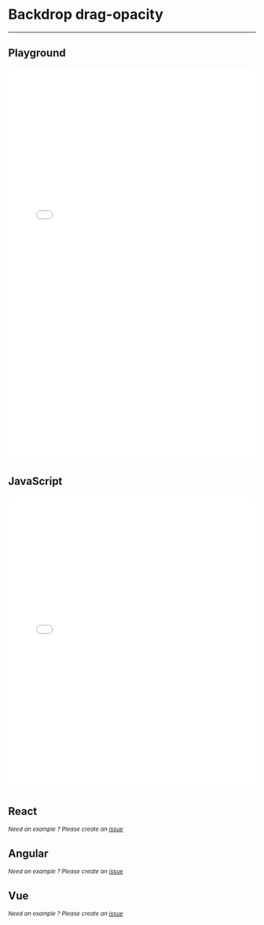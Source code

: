 # Backdrop drag-opacity

--------
<script setup>
    import CodeButtons from '../../src/components/CodeButtons.vue';
</script>
<CodeButtons jsfiddle="kj0z2645"></CodeButtons>

## Playground
<iframe width="100%" height="800" src="//jsfiddle.net/romantonoff/kj0z2645/embedded/result/dark/" allowfullscreen="allowfullscreen" allowpaymentrequest frameborder="0"></iframe>

## JavaScript
<iframe width="100%" height="600" src="//jsfiddle.net/romantonoff/kj0z2645/embedded/js,html,css/dark/" allowfullscreen="allowfullscreen" allowpaymentrequest frameborder="0"></iframe>

## React
<small>*Need an example ? Please create an [issue](https://github.com/roman-rr/cupertino-pane/issues/new/choose)*</small>

## Angular
<small>*Need an example ? Please create an [issue](https://github.com/roman-rr/cupertino-pane/issues/new/choose)*</small>

## Vue
<small>*Need an example ? Please create an [issue](https://github.com/roman-rr/cupertino-pane/issues/new/choose)*</small>
